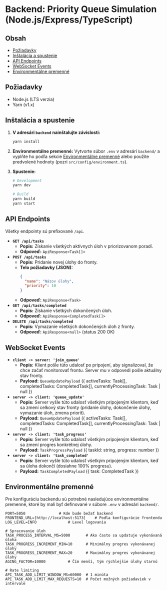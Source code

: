 # Backend: Priority Queue Simulation (Node.js/Express/TypeScript)

## Obsah

- [Požiadavky](#požiadavky)
- [Inštalácia a spustenie](#inštalácia-a-spustenie)
- [API Endpoints](#api-endpoints)
- [WebSocket Events](#websocket-events)
- [Environmentálne premenné](#environmentálne-premenné)

## Požiadavky

- Node.js (LTS verzia)
- Yarn (v1.x)

## Inštalácia a spustenie

1. **V adresári `backend` nainštalujte závislosti:**

   ```bash
   yarn install
   ```

2. **Environmentálne premenné:**
   Vytvorte súbor `.env` v adresári `backend/` a vyplňte ho podľa sekcie [Environmentálne premenné](#environmentálne-premenné) alebo použite predvolené hodnoty (pozri `src/config/environment.ts`).
3. **Spustenie:**

   ```bash
   # Development
   yarn dev

   # Build
   yarn build
   yarn start
   ```

## API Endpoints

Všetky endpointy sú prefixované `/api`.

- **`GET /api/tasks`**
  - **Popis:** Získanie všetkých aktívnych úloh v priorizovanom poradí.
  - **Odpoveď:** `ApiResponse<Task[]>`
- **`POST /api/tasks`**
  - **Popis:** Pridanie novej úlohy do fronty.
  - **Telo požiadavky (JSON):**
    ```json
    {
      "name": "Názov úlohy",
      "priority": 10
    }
    ```
  - **Odpoveď:** `ApiResponse<Task>`
- **`GET /api/tasks/completed`**
  - **Popis:** Získanie všetkých dokončených úloh.
  - **Odpoveď:** `ApiResponse<CompletedTask[]>`
- **`DELETE /api/tasks/completed`**
  - **Popis:** Vymazanie všetkých dokončených úloh z fronty.
  - **Odpoveď:** `ApiResponse<null>` (status 200 OK)

## WebSocket Events

- **`client -> server: 'join_queue'`**
  - **Popis:** Klient pošle túto udalosť po pripojení, aby signalizoval, že chce začať monitorovať frontu. Server mu v odpovedi pošle aktuálny stav fronty.
  - **Payload:** `QueueUpdatePayload` ({ activeTasks: Task[], completedTasks: CompletedTask[], currentlyProcessingTask: Task | null })
- **`server -> client: 'queue_update'`**
  - **Popis:** Server vyšle túto udalosť všetkým pripojeným klientom, keď sa zmení celkový stav fronty (pridanie úlohy, dokončenie úlohy, vymazanie úloh, zmena priorít).
  - **Payload:** `QueueUpdatePayload` ({ activeTasks: Task[], completedTasks: CompletedTask[], currentlyProcessingTask: Task | null })
- **`server -> client: 'task_progress'`**
  - **Popis:** Server vyšle túto udalosť všetkým pripojeným klientom, keď sa zmení progres konkrétnej úlohy.
  - **Payload:** `TaskProgressPayload` ({ taskId: string, progress: number })
- **`server -> client: 'task_completed'`**
  - **Popis:** Server vyšle túto udalosť všetkým pripojeným klientom, keď sa úloha dokončí (dosiahne 100% progresu).
  - **Payload:** `TaskCompletedPayload` ({ task: CompletedTask })

## Environmentálne premenné

Pre konfiguráciu backendu sú potrebné nasledujúce environmentálne premenné, ktoré by mali byť definované v súbore `.env` v adresári `backend/`.

```
PORT=5050				# Kde bude bežať backend
FRONTEND_URL=[http://localhost:5173] 	# Podla konfigurácie frontendu
LOG_LEVEL=INFO				# Level logovania

# Spracovanie úloh
TASK_PROCESS_INTERVAL_MS=5000		# Ako často sa updatuje vykonávaná úloha
TASK_PROGRESS_INCREMENT_MIN=10		# Minimálny progres vykonávanej úlohy
TASK_PROGRESS_INCREMENT_MAX=20		# Maximálny progres vykonávanej úlohy
AGING_FACTOR=10000			# Čím menší, tým rýchlejšie úlohy starnú

# Rate limiting
API_TASK_ADD_LIMIT_WINDOW_MS=60000	# 1 minúta
API_TASK_ADD_LIMIT_MAX_REQUESTS=10	# Počet možných požiadaviek v intervale
```
